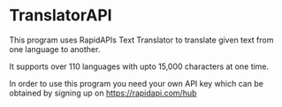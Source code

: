 # TranslatorAPI
This program uses RapidAPIs Text Translator to translate given text from one language to another.

It supports over 110 languages with upto 15,000 characters at one time.

In order to use this program you need your own API key which can be obtained by signing up on https://rapidapi.com/hub
